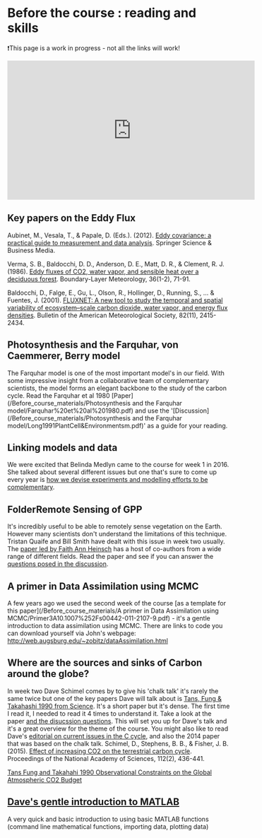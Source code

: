 # Before the course : reading and skills

❗️This page is a work in progress - not all the links will work! 

<iframe width="560" height="315" src="https://www.youtube.com/embed/KFo4R3f50Eg" frameborder="0" allow="accelerometer; autoplay; encrypted-media; gyroscope; picture-in-picture" allowfullscreen></iframe>


## Key papers on the Eddy Flux
Aubinet, M., Vesala, T., & Papale, D. (Eds.). (2012). [Eddy covariance: a practical guide to measurement and data analysis](https://github.com/Fluxcourse/Before_course_materials/blob/master/Key%20papers%20on%20the%20eddy%20flux/Aubinet_EddyCovariance.pdf). Springer Science & Business Media.

Verma, S. B., Baldocchi, D. D., Anderson, D. E., Matt, D. R., & Clement, R. J. (1986). [Eddy fluxes of CO2, water vapor, and sensible heat over a deciduous forest](https://github.com/Fluxcourse/Before_course_materials/blob/master/Key%20papers%20on%20the%20eddy%20flux/Verma%2520et%2520al%25201986%2520BLM.pdf). Boundary-Layer Meteorology, 36(1-2), 71-91.

Baldocchi, D., Falge, E., Gu, L., Olson, R., Hollinger, D., Running, S., ... & Fuentes, J. (2001). [FLUXNET: A new tool to study the temporal and spatial variability of ecosystem–scale carbon dioxide, water vapor, and energy flux densities](https://github.com/Fluxcourse/Before_course_materials/blob/master/Key%20papers%20on%20the%20eddy%20flux/Baldocchi%2520et%2520al%25202001%2520AMF%2520-%2520FLUXNET.pdf). Bulletin of the American Meteorological Society, 82(11), 2415-2434.

## Photosynthesis and the Farquhar, von Caemmerer, Berry model 
The Farquhar model is one of the most important model's in our field. With some impressive insight from a collaborative team of complementary scientists, the model forms an elegant backbone to the study of the carbon cycle.
Read the Farquhar et al 1980 [Paper](/Before_course_materials/Photosynthesis and the Farquhar model/Farquhar%20et%20al%201980.pdf) and use the '[Discussion](/Before_course_materials/Photosynthesis and the Farquhar model/Long1991PlantCell&Environmentsm.pdf)' as a guide for your reading. 

## Linking models and data 
We were excited that Belinda Medlyn came to the course for week 1 in 2016. She talked about several different issues but one that's sure to come up every year is [how we devise experiments and modelling efforts to be complementary](https://github.com/Fluxcourse/Before_course_materials/blob/master/Linking%20models%20and%20data/Medlyn%20et%20al%202015%20nclimate2621.pdf).


## FolderRemote Sensing of GPP 
It's incredibly useful to be able to remotely sense vegetation on the Earth. However many scientists don't understand the limitations of this technique. Tristan Quaife and Bill Smith have dealt with this issue in week two usually. The [paper led by Faith Ann Heinsch](https://github.com/Fluxcourse/Before_course_materials/blob/master/Remote%20Sensing%20of%20GPP/Heinsch_06.pdf) has a host of co-authors from a wide range of different fields. Read the paper and see if you can answer the [questions posed in the discussion](https://github.com/Fluxcourse/Before_course_materials/blob/master/Remote%20Sensing%20of%20GPP/Discussion%2520Heinsch%2520et%2520al%25202006.pdf).

## A primer in Data Assimilation using MCMC 
A few years ago we used the second week of the course [as a template for this paper](/Before_course_materials/A primer in Data Assimilation using MCMC/Primer3A10.1007%252Fs00442-011-2107-9.pdf) - it's a gentle introduction to data assimilation using MCMC. There are links to code you can download yourself via John's webpage: http://web.augsburg.edu/~zobitz/dataAssimilation.html 

## Where are the sources and sinks of Carbon around the globe? 
In week two Dave Schimel comes by to give his 'chalk talk' it's rarely the same twice but one of the key papers Dave will talk about is [Tans, Fung & Takahashi 1990 from Science](https://github.com/Fluxcourse/Before_course_materials/blob/master/Where%20are%20the%20sources%20and%20sinks%20of%20Carbon%20around%20the%20globe%3F/1990_TansFungTakahashi_etal.pdf). It's a short paper but it's dense. The first time I read it, I needed to read it 4 times to understand it. Take a look at the paper [and the disucssion questions](https://github.com/Fluxcourse/Before_course_materials/blob/master/Where%20are%20the%20sources%20and%20sinks%20of%20Carbon%20around%20the%20globe%3F/Tans%2520Fung%2520and%2520Takahashi%2520discussion.pdf). This will set you up for Dave's talk and it's a great overview for the theme of the course. You might also like to read Dave's [editorial on current issues in the C cycle](https://github.com/Fluxcourse/Before_course_materials/blob/master/Where%20are%20the%20sources%20and%20sinks%20of%20Carbon%20around%20the%20globe%3F/SchimelPNAS_CarbonCycleConundrums18353.full.pdf), and also the 2014 paper that was based on the chalk talk.
Schimel, D., Stephens, B. B., & Fisher, J. B. (2015). [Effect of increasing CO2 on the terrestrial carbon cycle](https://github.com/Fluxcourse/Before_course_materials/blob/master/Where%20are%20the%20sources%20and%20sinks%20of%20Carbon%20around%20the%20globe%3F/Schimel%20et%20al%202014%20PNAS%20preprint.pdf). Proceedings of the National Academy of Sciences, 112(2), 436-441.

[Tans Fung and Takahahi 1990 Observational Constraints on the Global Atmospheric CO2 Budget](https://github.com/Fluxcourse/Before_course_materials/blob/master/Where%20are%20the%20sources%20and%20sinks%20of%20Carbon%20around%20the%20globe%3F/1990_TansFungTakahashi_etal.pdf)

## [Dave's gentle introduction to MATLAB](https://github.com/Fluxcourse/Before_course_materials/blob/master/Dave's%20gentle%20introduction%20to%20MATLAB/DavesQuickGuidetoMatlab.pdf) 
A very quick and basic introduction to using basic MATLAB functions (command line mathematical functions, importing data, plotting data)

